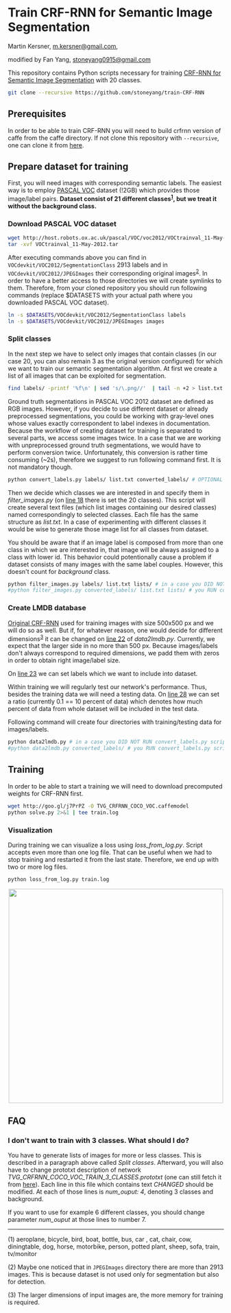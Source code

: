 # Train CRF-RNN for Semantic Image Segmentation

Martin Kersner, <m.kersner@gmail.com>,

modified by Fan Yang, <stoneyang0915@gmail.com>

This repository contains Python scripts necessary for training [CRF-RNN for Semantic Image Segmentation](https://github.com/torrvision/crfasrnn) with 20 classes. 

```bash
git clone --recursive https://github.com/stoneyang/train-CRF-RNN
```

## Prerequisites 
In order to be able to train CRF-RNN you will need to build crfrnn version of caffe from the caffe directory. If not clone this repository with `--recursive`, one can clone it from [here](https://github.com/bittnt/caffe).

## Prepare dataset for training
First, you will need images with corresponding semantic labels. The easiest way is to employ [PASCAL VOC](http://host.robots.ox.ac.uk/pascal/VOC/voc2012/index.html) dataset (!2GB) which provides those image/label pairs. **Dataset consist of 21 different classes<sup>[1](#myfootnote1)</sup>, but we treat it without the background class.**

### Download PASCAL VOC dataset
```bash
wget http://host.robots.ox.ac.uk/pascal/VOC/voc2012/VOCtrainval_11-May-2012.tar
tar -xvf VOCtrainval_11-May-2012.tar
```

After executing commands above you can find in `VOCdevkit/VOC2012/SegmentationClass` 2913 labels and in `VOCdevkit/VOC2012/JPEGImages` their corresponding original images<sup>[2](#myfootnote2)</sup>. In order to have a better access to those directories we will create symlinks to them. Therefore, from your cloned repository you should run following commands (replace $DATASETS with your actual path where you downloaded PASCAL VOC dataset).

```bash
ln -s $DATASETS/VOCdevkit/VOC2012/SegmentationClass labels
ln -s $DATASETS/VOCdevkit/VOC2012/JPEGImages images
```

### Split classes
In the next step we have to select only images that contain classes (in our case 20, you can also remain 3 as the original version configured) for which we want to train our semantic segmentation algorithm. At first we create a list of all images that can be exploited for segmentation. 

```bash
find labels/ -printf '%f\n' | sed 's/\.png//'  | tail -n +2 > list.txt
```
Ground truth segmentations in PASCAL VOC 2012 dataset are defined as RGB images. However, if you decide to use different dataset or already preprocessed segmentations, you could be working with gray-level ones whose values exactly correspondent to label indexes in documentation. Because the workflow of creating dataset for training is separated to several parts, we access some images twice. In a case that we are working with unpreprocessed ground truth segmentations, we would have to perform conversion twice. Unfortunately, this conversion is rather time consuming (~2s), therefore we suggest to run following command first. It is not mandatory though.

```bash
python convert_labels.py labels/ list.txt converted_labels/ # OPTIONAL
```

Then we decide which classes we are interested in and specify them in *filter_images.py* (on [line 18](https://github.com/stoneyang/train-CRF-RNN/blob/stoneyang/filter_images.py#L18) there is set the 20 classes). This script will create several text files (which list images containing our desired classes) named correspondingly to selected classes. Each file has the same structure as *list.txt*. In a case of experimenting with different classes it would be wise to generate those image list for all classes from dataset.

You should be aware that if an image label is composed from more than one class in which we are interested in, that image will be always assigned to a class with lower id. This behavior could potentionally cause a problem if dataset consists of many images with the same label couples. However, this doesn't count for *background* class.

```bash
python filter_images.py labels/ list.txt lists/ # in a case you DID NOT RUN convert_labels.py script
#python filter_images.py converted_labels/ list.txt lists/ # you RUN convert_labels.py script
```


### Create LMDB database
[Original CRF-RNN](https://github.com/torrvision/crfasrnn) used for training images with size 500x500 px and we will do so as well. But if, for whatever reason, one would decide for different dimensions<sup>[3](#myfootnote3)</sup> it can be changed on [line 22](https://github.com/stoneyang/train-CRF-RNN/blob/stoneyang/data2lmdb.py#L22) of *data2lmdb.py*. Currently, we expect that the larger side in no more than 500 px. Because images/labels don't always correspond to required dimensions, we padd them with zeros in order to obtain right image/label size.

On [line 23](https://github.com/stoneyang/train-CRF-RNN/blob/stoneyang/data2lmdb.py#L23) we can set labels which we want to include into dataset.

Within training we will regularly test our network's performance. Thus, besides the training data we will need a testing data. On [line 28](https://github.com/stoneyang/train-CRF-RNN/blob/stoneyang/data2lmdb.py#L28) we can set a ratio (currently 0.1 == 10 percent of data) which denotes how much percent of data from whole dataset will be included in the test data. 

Following command will create four directories with training/testing data for images/labels.

```bash
python data2lmdb.py # in a case you DID NOT RUN convert_labels.py script
#python data2lmdb.py converted_labels/ # you RUN convert_labels.py script
```

## Training
In order to be able to start a training we will need to download precomputed weights for CRF-RNN first.

```bash
wget http://goo.gl/j7PrPZ -O TVG_CRFRNN_COCO_VOC.caffemodel
python solve.py 2>&1 | tee train.log
```

### Visualization
During training we can visualize a loss using *loss_from_log.py*. Script accepts even more than one log file. That can be useful when we had to stop training and restarted it from the last state. Therefore, we end up with two or more log files.

```bash
python loss_from_log.py train.log
```
<p align="center">
<img src="http://i.imgur.com/jlfkY1p.png?1" width=500/>
</p>

## FAQ

### I don't want to train with 3 classes. What should I do?
You have to generate lists of images for more or less classes. This is described in a paragraph above called *Split classes*. Afterward, you will also have to change prototxt description of network *TVG_CRFRNN_COCO_VOC_TRAIN_3_CLASSES.prototxt* (one can still fetch it from [here](https://github.com/martinkersner/train-CRF-RNN)). Each line in this file which contains text *CHANGED* should be modified. At each of those lines is *num_ouput: 4*, denoting 3 classes and background. 

If you want to use for example 6 different classes, you should change parameter *num_ouput* at those lines to number 7. 

<hr>
<a name="myfootnote1">(1)</a> 
aeroplane, bicycle, bird, boat, bottle, bus, car , cat, chair, cow, diningtable, dog, horse, motorbike, person, potted plant, sheep, sofa, train, tv/monitor

<a name="myfootnote2">(2)</a> 
Maybe one noticed that in `JPEGImages` directory there are more than 2913 images. This is because dataset is not used only for segmentation but also for detection.

<a name="myfootnote3">(3)</a> 
The larger dimensions of input images are, the more memory for training is required.
